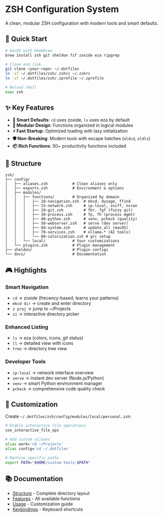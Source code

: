 # ZSH Configuration System

A clean, modular ZSH configuration with modern tools and smart defaults.

## 🚀 Quick Start

```bash
# macOS with Homebrew
brew install zsh git sheldon fzf zoxide eza ripgrep

# Clone and link
git clone <your-repo> ~/.dotfiles
ln -sf ~/.dotfiles/zsh/.zshrc ~/.zshrc
ln -sf ~/.dotfiles/zsh/.zprofile ~/.zprofile

# Reload shell
exec zsh
```

## ✨ Key Features

- **🎯 Smart Defaults**: `cd` uses zoxide, `ls` uses eza by default
- **🔧 Modular Design**: Functions organized in logical modules  
- **⚡ Fast Startup**: Optimized loading with lazy initialization
- **🛡️ Non-Breaking**: Modern tools with escape hatches (`oldcd`, `oldls`)
- **📦 Rich Functions**: 50+ productivity functions included

## 📁 Structure

```text
zsh/
├── config/
│   ├── aliases.zsh           # Clean aliases only
│   ├── exports.zsh           # Environment & options
│   ├── modules/
│   │   ├── functions/        # Organized by domain
│   │   │   ├── 10-navigation.zsh  # mkcd, dusage, ffind
│   │   │   ├── 15-network.zsh     # ip-local, sniff, nscan  
│   │   │   ├── 20-git.zsh         # fbr, fgf (fuzzy git)
│   │   │   ├── 30-process.zsh     # fp, fh (process mgmt)
│   │   │   ├── 40-python.zsh      # venv, pcheck (quality)
│   │   │   ├── 50-webserver.zsh   # serve (dev server)
│   │   │   ├── 60-system.zsh      # update_all (macOS)
│   │   │   ├── 70-services.zsh    # ollama-* (AI tools)
│   │   │   └── 80-colorization.zsh # grc setup
│   │   └── local/            # Your customizations
│   └── plugins.zsh           # Plugin management
├── sheldon/                  # Plugin configs
└── docs/                     # Documentation
```

## 🎮 Highlights

### Smart Navigation

- `cd` → zoxide (frecency-based, learns your patterns)
- `mkcd dir` → create and enter directory
- `z proj` → jump to ~/Projects
- `zi` → interactive directory picker

### Enhanced Listing

- `ls` → eza (colors, icons, git status)
- `ll` → detailed view with icons
- `tree` → directory tree view

### Developer Tools

- `ip-local` → network interface overview
- `serve` → instant dev server (Node.js/Python)
- `venv` → smart Python environment manager
- `pcheck` → comprehensive code quality check

## 🔧 Customization

Create `~/.dotfiles/zsh/config/modules/local/personal.zsh`:

```zsh
# Enable interactive file operations
use_interactive_file_ops

# Add custom aliases
alias work='cd ~/Projects'
alias config='cd ~/.dotfiles'

# Machine-specific paths
export PATH="$HOME/custom-tools:$PATH"
```

## 📚 Documentation

- [Structure](docs/structure.md) - Complete directory layout
- [Features](docs/features.md) - All available functions
- [Usage](docs/usage.md) - Customization guide
- [Keybindings](docs/keybindings.md) - Keyboard shortcuts
